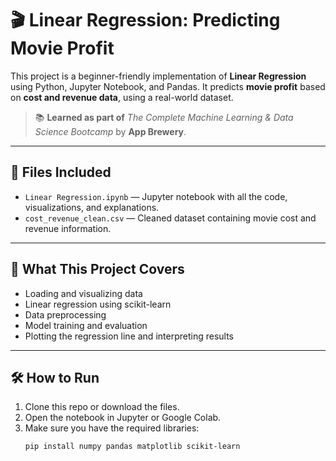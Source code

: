 # 🎬 Linear Regression: Predicting Movie Profit

This project is a beginner-friendly implementation of **Linear Regression** using Python, Jupyter Notebook, and Pandas. It predicts **movie profit** based on **cost and revenue data**, using a real-world dataset.

> 📚 **Learned as part of** _The Complete Machine Learning & Data Science Bootcamp_ by **App Brewery**.

---

## 📁 Files Included

- `Linear Regression.ipynb` — Jupyter notebook with all the code, visualizations, and explanations.
- `cost_revenue_clean.csv` — Cleaned dataset containing movie cost and revenue information.

---

## 🧠 What This Project Covers

- Loading and visualizing data
- Linear regression using scikit-learn
- Data preprocessing
- Model training and evaluation
- Plotting the regression line and interpreting results

---

## 🛠️ How to Run

1. Clone this repo or download the files.
2. Open the notebook in Jupyter or Google Colab.
3. Make sure you have the required libraries:
   ```bash
   pip install numpy pandas matplotlib scikit-learn

